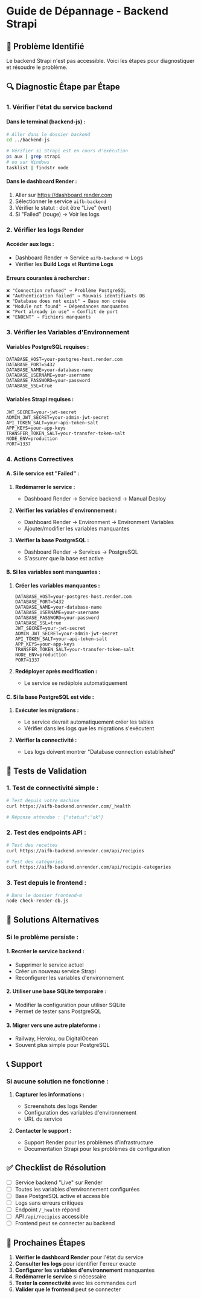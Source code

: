 # Guide de Dépannage - Backend Strapi

## 🚨 Problème Identifié

Le backend Strapi n'est pas accessible. Voici les étapes pour diagnostiquer et résoudre le problème.

## 🔍 Diagnostic Étape par Étape

### **1. Vérifier l'état du service backend**

#### **Dans le terminal (backend-js) :**
```bash
# Aller dans le dossier backend
cd ../backend-js

# Vérifier si Strapi est en cours d'exécution
ps aux | grep strapi
# ou sur Windows
tasklist | findstr node
```

#### **Dans le dashboard Render :**
1. Aller sur https://dashboard.render.com
2. Sélectionner le service `aifb-backend`
3. Vérifier le statut : doit être "Live" (vert)
4. Si "Failed" (rouge) → Voir les logs

### **2. Vérifier les logs Render**

#### **Accéder aux logs :**
- Dashboard Render → Service `aifb-backend` → Logs
- Vérifier les **Build Logs** et **Runtime Logs**

#### **Erreurs courantes à rechercher :**

```
❌ "Connection refused" → Problème PostgreSQL
❌ "Authentication failed" → Mauvais identifiants DB
❌ "Database does not exist" → Base non créée
❌ "Module not found" → Dépendances manquantes
❌ "Port already in use" → Conflit de port
❌ "ENOENT" → Fichiers manquants
```

### **3. Vérifier les Variables d'Environnement**

#### **Variables PostgreSQL requises :**
```
DATABASE_HOST=your-postgres-host.render.com
DATABASE_PORT=5432
DATABASE_NAME=your-database-name
DATABASE_USERNAME=your-username
DATABASE_PASSWORD=your-password
DATABASE_SSL=true
```

#### **Variables Strapi requises :**
```
JWT_SECRET=your-jwt-secret
ADMIN_JWT_SECRET=your-admin-jwt-secret
API_TOKEN_SALT=your-api-token-salt
APP_KEYS=your-app-keys
TRANSFER_TOKEN_SALT=your-transfer-token-salt
NODE_ENV=production
PORT=1337
```

### **4. Actions Correctives**

#### **A. Si le service est "Failed" :**

1. **Redémarrer le service :**
   - Dashboard Render → Service backend → Manual Deploy

2. **Vérifier les variables d'environnement :**
   - Dashboard Render → Environment → Environment Variables
   - Ajouter/modifier les variables manquantes

3. **Vérifier la base PostgreSQL :**
   - Dashboard Render → Services → PostgreSQL
   - S'assurer que la base est active

#### **B. Si les variables sont manquantes :**

1. **Créer les variables manquantes :**
   ```
   DATABASE_HOST=your-postgres-host.render.com
   DATABASE_PORT=5432
   DATABASE_NAME=your-database-name
   DATABASE_USERNAME=your-username
   DATABASE_PASSWORD=your-password
   DATABASE_SSL=true
   JWT_SECRET=your-jwt-secret
   ADMIN_JWT_SECRET=your-admin-jwt-secret
   API_TOKEN_SALT=your-api-token-salt
   APP_KEYS=your-app-keys
   TRANSFER_TOKEN_SALT=your-transfer-token-salt
   NODE_ENV=production
   PORT=1337
   ```

2. **Redéployer après modification :**
   - Le service se redéploie automatiquement

#### **C. Si la base PostgreSQL est vide :**

1. **Exécuter les migrations :**
   - Le service devrait automatiquement créer les tables
   - Vérifier dans les logs que les migrations s'exécutent

2. **Vérifier la connectivité :**
   - Les logs doivent montrer "Database connection established"

## 🧪 Tests de Validation

### **1. Test de connectivité simple :**
```bash
# Test depuis votre machine
curl https://aifb-backend.onrender.com/_health

# Réponse attendue : {"status":"ok"}
```

### **2. Test des endpoints API :**
```bash
# Test des recettes
curl https://aifb-backend.onrender.com/api/recipies

# Test des catégories
curl https://aifb-backend.onrender.com/api/recipie-categories
```

### **3. Test depuis le frontend :**
```bash
# Dans le dossier frontend-m
node check-render-db.js
```

## 🔧 Solutions Alternatives

### **Si le problème persiste :**

#### **1. Recréer le service backend :**
- Supprimer le service actuel
- Créer un nouveau service Strapi
- Reconfigurer les variables d'environnement

#### **2. Utiliser une base SQLite temporaire :**
- Modifier la configuration pour utiliser SQLite
- Permet de tester sans PostgreSQL

#### **3. Migrer vers une autre plateforme :**
- Railway, Heroku, ou DigitalOcean
- Souvent plus simple pour PostgreSQL

## 📞 Support

### **Si aucune solution ne fonctionne :**

1. **Capturer les informations :**
   - Screenshots des logs Render
   - Configuration des variables d'environnement
   - URL du service

2. **Contacter le support :**
   - Support Render pour les problèmes d'infrastructure
   - Documentation Strapi pour les problèmes de configuration

## ✅ Checklist de Résolution

- [ ] Service backend "Live" sur Render
- [ ] Toutes les variables d'environnement configurées
- [ ] Base PostgreSQL active et accessible
- [ ] Logs sans erreurs critiques
- [ ] Endpoint `/_health` répond
- [ ] API `/api/recipies` accessible
- [ ] Frontend peut se connecter au backend

## 🎯 Prochaines Étapes

1. **Vérifier le dashboard Render** pour l'état du service
2. **Consulter les logs** pour identifier l'erreur exacte
3. **Configurer les variables d'environnement** manquantes
4. **Redémarrer le service** si nécessaire
5. **Tester la connectivité** avec les commandes curl
6. **Valider que le frontend** peut se connecter 